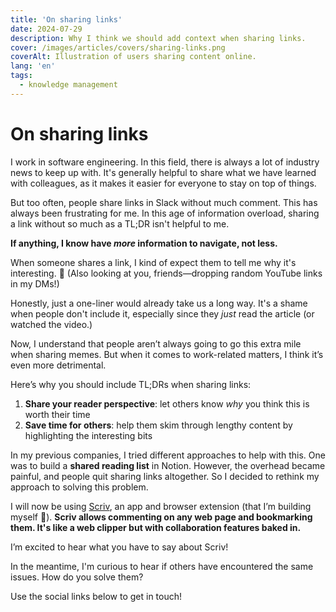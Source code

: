 ```yaml
---
title: 'On sharing links'
date: 2024-07-29
description: Why I think we should add context when sharing links.
cover: /images/articles/covers/sharing-links.png
coverAlt: Illustration of users sharing content online.
lang: 'en'
tags:
  - knowledge management
---
```


# On sharing links

I work in software engineering. In this field, there is always a lot of industry news to keep up with. It's generally helpful to share what we have learned with colleagues, as it makes it easier for everyone to stay on top of things.

But too often, people share links in Slack without much comment. This has always been frustrating for me. In this age of information overload, sharing a link without so much as a TL;DR isn't helpful to me.

**If anything, I know have _more_ information to navigate, not less.**

When someone shares a link, I kind of expect them to tell me why it's interesting. 😬 (Also looking at you, friends—dropping random YouTube links in my DMs!)

Honestly, just a one-liner would already take us a long way. It's a shame when people don't include it, especially since they _just_ read the article (or watched the video.)

Now, I understand that people aren’t always going to go this extra mile when sharing memes. But when it comes to work-related matters, I think it’s even more detrimental.

Here’s why you should include TL;DRs when sharing links:

1. **Share your reader perspective**: let others know _why_ you think this is worth their time
2. **Save time for others**: help them skim through lengthy content by highlighting the interesting bits

In my previous companies, I tried different approaches to help with this. One was to build a **shared reading list** in Notion. However, the overhead became painful, and people quit sharing links altogether. So I decided to rethink my approach to solving this problem.

I will now be using [Scriv](https://scriv.co?ref=laurentcazanove.com), an app and browser extension (that I’m building myself 🥳). **Scriv allows commenting on any web page and bookmarking them. It's like a web clipper but with collaboration features baked in.**

I’m excited to hear what you have to say about Scriv!

In the meantime, I'm curious to hear if others have encountered the same issues. How do you solve them?

Use the social links below to get in touch!

